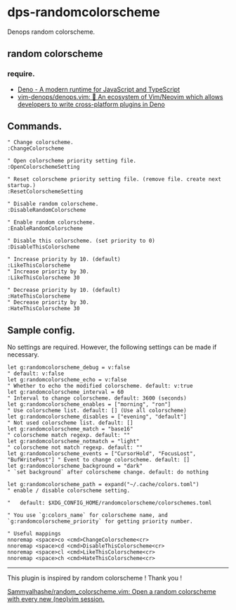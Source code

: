 # dps-randomcolorscheme

Denops random colorscheme.

## random colorscheme

### require.

- [Deno - A modern runtime for JavaScript and TypeScript](https://deno.land/)
- [vim-denops/denops.vim: 🐜 An ecosystem of Vim/Neovim which allows developers to write cross-platform plugins in Deno](https://github.com/vim-denops/denops.vim)

## Commands.

```vim
" Change colorscheme.
:ChangeColorscheme

" Open colorscheme priority setting file.
:OpenColorschemeSetting

" Reset colorscheme priority setting file. (remove file. create next startup.)
:ResetColorschemeSetting

" Disable random colorscheme.
:DisableRandomColorscheme

" Enable random colorscheme.
:EnableRandomColorscheme

" Disable this colorscheme. (set priority to 0)
:DisableThisColorscheme

" Increase priority by 10. (default)
:LikeThisColorscheme
" Increase priority by 30.
:LikeThisColorscheme 30

" Decrease priority by 10. (default)
:HateThisColorscheme
" Decrease priority by 30.
:HateThisColorscheme 30
```

## Sample config.

No settings are required. However, the following settings can be made if necessary.

```vim
let g:randomcolorscheme_debug = v:false                                      " default: v:false
let g:randomcolorscheme_echo = v:false                                       " Whether to echo the modified colorscheme. default: v:true
let g:randomcolorscheme_interval = 60                                        " Interval to change colorscheme. default: 3600 (seconds)
let g:randomcolorscheme_enables = ["morning", "ron"]                         " Use colorscheme list. default: [] (Use all colorscheme)
let g:randomcolorscheme_disables = ["evening", "default"]                    " Not used colorscheme list. default: []
let g:randomcolorscheme_match = "base16"                                     " colorscheme match regexp. default: ""
let g:randomcolorscheme_notmatch = "light"                                   " colorscheme not match regexp. default: ""
let g:randomcolorscheme_events = ["CursorHold", "FocusLost", "BufWritePost"] " Event to change colorscheme. default: []
let g:randomcolorscheme_background = "dark"                                  " `set background` after colorscheme change. default: do nothing

let g:randomcolorscheme_path = expand("~/.cache/colors.toml")                " enable / disable colorscheme setting.
                                                                             "   default: $XDG_CONFIG_HOME/randomcolorscheme/colorschemes.toml

" You use `g:colors_name` for colorscheme name, and `g:randomcolorscheme_priority` for getting priority number.

" Useful mappings
nnoremap <space>co <cmd>ChangeColorscheme<cr>
nnoremap <space>cd <cmd>DisableThisColorscheme<cr>
nnoremap <space>cl <cmd>LikeThisColorscheme<cr>
nnoremap <space>ch <cmd>HateThisColorscheme<cr>
```

---

This plugin is inspired by random colorscheme ! Thank you !

[Sammyalhashe/random_colorscheme.vim: Open a random colorscheme with every new (neo)vim session.](https://github.com/Sammyalhashe/random_colorscheme.vim)
